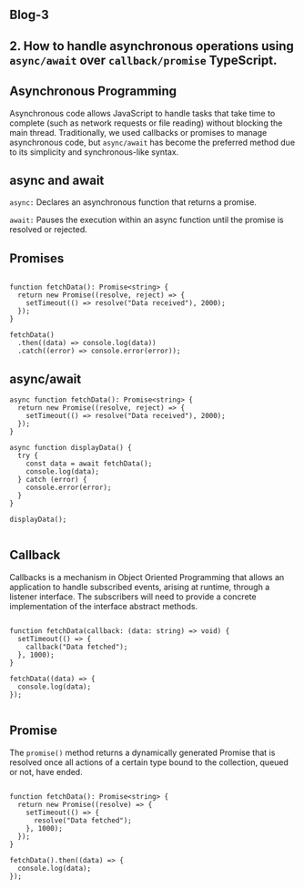 ## Blog-3
## 2. How to handle asynchronous operations using `async/await` over `callback/promise` TypeScript.



## Asynchronous Programming


Asynchronous code allows JavaScript to handle tasks that take time to complete (such as network requests or file reading)
without blocking the main thread. Traditionally, we used callbacks or promises to manage asynchronous code, 
but `async/await` has become the preferred method due to its simplicity and synchronous-like syntax.


## async and await

`async:` Declares an asynchronous function that returns a promise.

`await:` Pauses the execution within an async function until the promise is resolved or rejected.


## Promises

```tsx

function fetchData(): Promise<string> {
  return new Promise((resolve, reject) => {
    setTimeout(() => resolve("Data received"), 2000);
  });
}

fetchData()
  .then((data) => console.log(data))
  .catch((error) => console.error(error));

```


## async/await

```tsx
async function fetchData(): Promise<string> {
  return new Promise((resolve, reject) => {
    setTimeout(() => resolve("Data received"), 2000);
  });
}

async function displayData() {
  try {
    const data = await fetchData();
    console.log(data);
  } catch (error) {
    console.error(error);
  }
}

displayData();


```

## Callback
Callbacks is a mechanism in Object Oriented Programming that allows an application to 
handle subscribed events, arising at runtime, through a listener interface. The subscribers 
will need to provide a concrete implementation of the interface abstract methods.

```tsx

function fetchData(callback: (data: string) => void) {
  setTimeout(() => {
    callback("Data fetched");
  }, 1000);
}

fetchData((data) => {
  console.log(data);
});


```


## Promise

The `promise()` method returns a dynamically generated Promise that is 
resolved once all actions of a certain type bound to the collection, 
queued or not, have ended. 


```tsx

function fetchData(): Promise<string> {
  return new Promise((resolve) => {
    setTimeout(() => {
      resolve("Data fetched");
    }, 1000);
  });
}

fetchData().then((data) => {
  console.log(data);
});


```